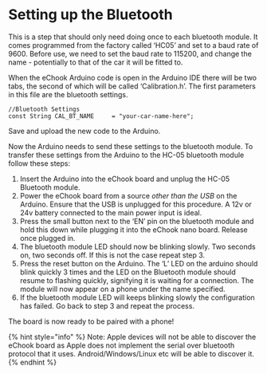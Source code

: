 # Setting up the Bluetooth

This is a step that should only need doing once to each bluetooth module. It comes programmed from the factory called ‘HC05’ and set to a baud rate of 9600. Before use, we need to set the baud rate to 115200, and change the name - potentially to that of the car it will be fitted to.

When the eChook Arduino code is open in the Arduino IDE there will be two tabs, the second of which will be called ‘Calibration.h’. The first parameters in this file are the bluetooth settings.

```text
//Bluetooth Settings
const String CAL_BT_NAME     = "your-car-name-here";
```

Save and upload the new code to the Arduino.

Now the Arduino needs to send these settings to the bluetooth module. To transfer these settings from the Arduino to the HC-05 bluetooth module follow these steps:

1. Insert the Arduino into the eChook board and unplug the HC-05 Bluetooth module.
2. Power the eChook board from a source _other than the USB_ on the Arduino. Ensure that the USB is unplugged for this procedure. A 12v or 24v battery connected to the main power input is ideal.
3. Press the small button next to the ‘EN’ pin on the bluetooth module and hold this down while plugging it into the eChook nano board. Release once plugged in.
4. The bluetooth module LED should now be blinking slowly. Two seconds on, two seconds off. If this is not the case repeat step 3.
5. Press the reset button on the Arduino. The ‘L’ LED on the arduino should blink quickly 3 times and the LED on the Bluetooth module should resume to flashing quickly, signifying it is waiting for a connection. The module will now appear on a phone under the name specified.
6. If the bluetooth module LED will keeps blinking slowly the configuration has failed. Go back to step 3 and repeat the process.

The board is now ready to be paired with a phone!

{% hint style="info" %}
Note: Apple devices will not be able to discover the eChook board as Apple does not implement the serial over bluetooth protocol that it uses. Android/Windows/Linux etc will be able to discover it.
{% endhint %}

